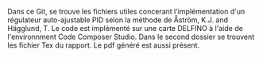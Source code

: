 Dans ce Git, se trouve les fichiers utiles concerant l'implémentation d'un régulateur auto-ajustable PID selon la méthode de Åström, K.J. and Hägglund, T. Le code est implémenté sur une carte DELFINO à l'aide de l'environnment Code Composer Studio. Dans le second dossier se trouvent les fichier Tex du rapport. Le pdf généré est aussi présent.
